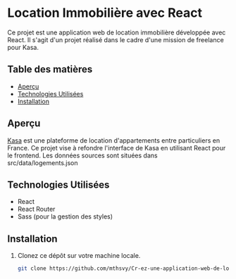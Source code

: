 # Location Immobilière avec React

Ce projet est une application web de location immobilière développée avec React. Il s'agit d'un projet réalisé dans le cadre d'une mission de freelance pour Kasa.

## Table des matières

- [Aperçu](#aperçu)
- [Technologies Utilisées](#technologies-utilisées)
- [Installation](#installation)

## Aperçu

[Kasa](http://localhost:3000/) est une plateforme de location d'appartements entre particuliers en France. Ce projet vise à refondre l'interface de Kasa en utilisant React pour le frontend.
Les données sources sont situées dans src/data/logements.json

## Technologies Utilisées

- React
- React Router
- Sass (pour la gestion des styles)


## Installation

1. Clonez ce dépôt sur votre machine locale.
   ```bash
   git clone https://github.com/mthsvy/Cr-ez-une-application-web-de-location-immobili-re-avec-React.git
